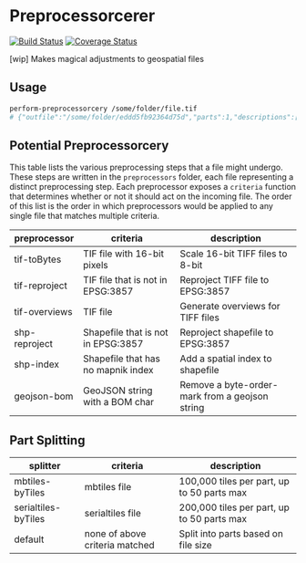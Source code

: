 # Preprocessorcerer

[![Build Status](https://travis-ci.org/mapbox/preprocessorcerer.svg?branch=master)](https://travis-ci.org/mapbox/preprocessorcerer)
[![Coverage Status](https://coveralls.io/repos/mapbox/preprocessorcerer/badge.svg?branch=master&service=github)](https://coveralls.io/github/mapbox/preprocessorcerer?branch=master)

[wip] Makes magical adjustments to geospatial files

## Usage

```sh
perform-preprocessorcery /some/folder/file.tif
# {"outfile":"/some/folder/eddd5fb92364d75d","parts":1,"descriptions":["Reproject TIFF file to EPSG:3857"]}
```

## Potential Preprocessorcery

This table lists the various preprocessing steps that a file might undergo. These steps are written in the `preprocessors` folder, each file representing a distinct preprocessing step. Each preprocessor exposes a `criteria` function that determines whether or not it should act on the incoming file. The order of this list is the order in which preprocessors would be applied to any single file that matches multiple criteria.

preprocessor | criteria | description
--- | --- | ---
tif-toBytes | TIF file with 16-bit pixels | Scale 16-bit TIFF files to 8-bit
tif-reproject | TIF file that is not in EPSG:3857 | Reproject TIFF file to EPSG:3857
tif-overviews | TIF file | Generate overviews for TIFF files
shp-reproject | Shapefile that is not in EPSG:3857 | Reproject shapefile to EPSG:3857
shp-index | Shapefile that has no mapnik index | Add a spatial index to shapefile
geojson-bom | GeoJSON string with a BOM char | Remove a byte-order-mark from a geojson string

## Part Splitting

splitter | criteria | description
--- | --- | ---
mbtiles-byTiles | mbtiles file | 100,000 tiles per part, up to 50 parts max
serialtiles-byTiles | serialtiles file | 200,000 tiles per part, up to 50 parts max
default | none of above criteria matched | Split into parts based on file size
